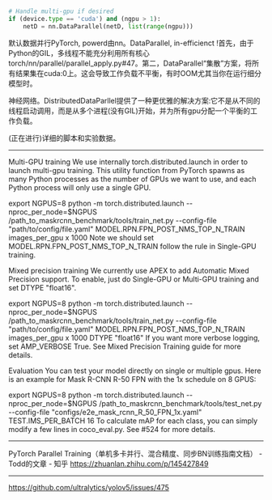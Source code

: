

<!--
 * @version:
 * @Author:  StevenJokess https://github.com/StevenJokess
 * @Date: 2020-11-13 23:08:42
 * @LastEditors:  StevenJokess https://github.com/StevenJokess
 * @LastEditTime: 2020-12-17 21:29:00
 * @Description:
 * @TODO::
 * @Reference:
-->

#

[1]: https://pytorch.org/tutorials/beginner/dcgan_faces_tutorial.html
```py
# Handle multi-gpu if desired
if (device.type == 'cuda') and (ngpu > 1):
    netD = nn.DataParallel(netD, list(range(ngpu)))
```


[2]: https://github.com/Lyken17/Efficient-PyTorch
默认数据并行PyTorch, powerd由nn。DataParallel, in-efficienct !首先，由于Python的GIL，多线程不能充分利用所有核心torch/nn/parallel/parallel_apply.py#47。第二，DataParallel“集散”方案，将所有结果集在cuda:0上。这会导致工作负载不平衡，有时OOM尤其当你在运行细分模型时。

神经网络。DistributedDataParllel提供了一种更优雅的解决方案:它不是从不同的线程启动调用，而是从多个进程(没有GIL)开始，并为所有gpu分配一个平衡的工作负载。

(正在进行)详细的脚本和实验数据。

---

[3]: https://github.com/facebookresearch/maskrcnn-benchmark#multi-gpu-training

Multi-GPU training
We use internally torch.distributed.launch in order to launch multi-gpu training. This utility function from PyTorch spawns as many Python processes as the number of GPUs we want to use, and each Python process will only use a single GPU.

export NGPUS=8
python -m torch.distributed.launch --nproc_per_node=$NGPUS /path_to_maskrcnn_benchmark/tools/train_net.py --config-file "path/to/config/file.yaml" MODEL.RPN.FPN_POST_NMS_TOP_N_TRAIN images_per_gpu x 1000
Note we should set MODEL.RPN.FPN_POST_NMS_TOP_N_TRAIN follow the rule in Single-GPU training.

Mixed precision training
We currently use APEX to add Automatic Mixed Precision support. To enable, just do Single-GPU or Multi-GPU training and set DTYPE "float16".

export NGPUS=8
python -m torch.distributed.launch --nproc_per_node=$NGPUS /path_to_maskrcnn_benchmark/tools/train_net.py --config-file "path/to/config/file.yaml" MODEL.RPN.FPN_POST_NMS_TOP_N_TRAIN images_per_gpu x 1000 DTYPE "float16"
If you want more verbose logging, set AMP_VERBOSE True. See Mixed Precision Training guide for more details.

Evaluation
You can test your model directly on single or multiple gpus. Here is an example for Mask R-CNN R-50 FPN with the 1x schedule on 8 GPUS:

export NGPUS=8
python -m torch.distributed.launch --nproc_per_node=$NGPUS /path_to_maskrcnn_benchmark/tools/test_net.py --config-file "configs/e2e_mask_rcnn_R_50_FPN_1x.yaml" TEST.IMS_PER_BATCH 16
To calculate mAP for each class, you can simply modify a few lines in coco_eval.py. See #524 for more details.

---

PyTorch Parallel Training（单机多卡并行、混合精度、同步BN训练指南文档） - Todd的文章 - 知乎
https://zhuanlan.zhihu.com/p/145427849

---

https://github.com/ultralytics/yolov5/issues/475
